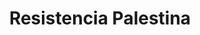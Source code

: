 ---
title: "3. Resistencia Palestina"
portada: "/biblioteca/itinerarios/resistencia_palestina_ilg.jpg"
description: "Un percorrido pola ribeira do río Mao"
tipo: "itinerario"
fondo_banner:  "/biblioteca/banners/fondos/resistencia_palestina.png"
titulo_banner: "/biblioteca/banners/titulos/resistencia_palestina_t.png"
texto_banner: "Este itinerario explora a historia e as estratexias da resistencia palestina fronte á ocupación e o colonialismo. Desde as primeiras mobilizacións populares ata a formación de organizacións como a FPLP e Hamas, analízase a loita pola autodeterminación e os dereitos nacionais. A lectura inclúe reflexións sobre a resistencia armada, a desobediencia civil e a solidariedade internacional, destacando os desafíos actuais e as vías para unha solución xusta."
cor_banner: "#e9e2c8"
cor_texto: "#101010"
marxe_texto: 100px
cor_fondo_boton: "#0e6830"
---